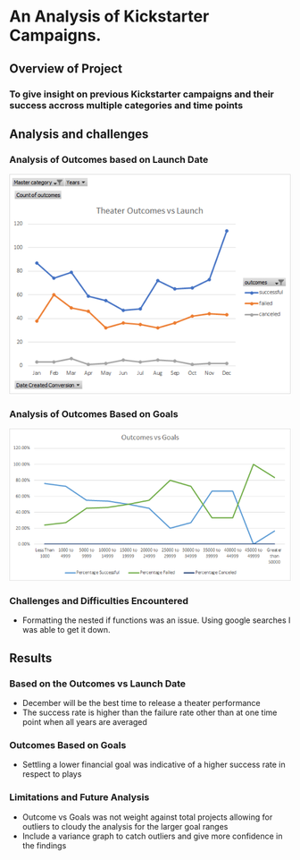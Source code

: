 # An Analysis of Kickstarter Campaigns.

## Overview of Project
### To give insight on previous Kickstarter campaigns and their success accross multiple categories and time points



## Analysis and challenges
### Analysis of Outcomes based on Launch Date
![Theater_Outcomes_vs_Launch](https://github.com/JasonWilliams88/KickStarter_Analysis/blob/main/Resources/Theater_Outcomes_vs_Launch.png)

### Analysis of Outcomes Based on Goals
![Outcomes_vs_Goals](https://github.com/JasonWilliams88/KickStarter_Analysis/blob/main/Resources/Outcomes_vs_Goals.png)

### Challenges and Difficulties Encountered 
- Formatting the nested if functions was an issue. Using google searches I was able to get it down.




## Results
### Based on the Outcomes vs Launch Date
- December will be the best time to release a theater performance 
- The success rate is higher than the failure rate other than at one time point when all years are averaged 

### Outcomes Based on Goals
- Settling a lower financial goal was indicative of a higher success rate in respect to plays


### Limitations and Future Analysis
- Outcome vs Goals was not weight against total projects allowing for outliers to cloudy the analysis for the larger goal ranges
- Include a variance graph to catch outliers and give more confidence in the findings

